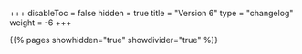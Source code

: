 +++
disableToc = false
hidden = true
title = "Version 6"
type = "changelog"
weight = -6
+++

{{% pages showhidden="true" showdivider="true" %}}
